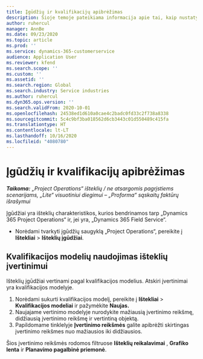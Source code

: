 ```yaml
---
title: Įgūdžių ir kvalifikacijų apibrėžimas
description: Šioje temoje pateikiama informacija apie tai, kaip nustatyti įgūdžių ir kvalifikacijos modelius ištekliams vertinti.
author: ruhercul
manager: AnnBe
ms.date: 09/23/2020
ms.topic: article
ms.prod: ''
ms.service: dynamics-365-customerservice
audience: Application User
ms.reviewer: kfend
ms.search.scope: ''
ms.custom: ''
ms.assetid: ''
ms.search.region: Global
ms.search.industry: Service industries
ms.author: ruhercul
ms.dyn365.ops.version: ''
ms.search.validFrom: 2020-10-01
ms.openlocfilehash: 24538ed1d610a0cae4c2badc0fd33c2f738a8338
ms.sourcegitcommit: 5c4c9bf3ba018562d6cb3443c01d550489c415fa
ms.translationtype: HT
ms.contentlocale: lt-LT
ms.lasthandoff: 10/16/2020
ms.locfileid: "4080780"
---
```

# <a name="define-skills-and-proficiencies"></a>Įgūdžių ir kvalifikacijų apibrėžimas

_**Taikoma:** „Project Operations“ išteklių / ne atsargomis pagrįstiems scenarijams, „Lite“ visuotiniui diegimui – „Proforma“ sąskaitų faktūrų išrašymui_

Įgūdžiai yra išteklių charakteristikos, kurios bendrinamos tarp „Dynamics 365 Project Operations“ ir, jei yra, „Dynamics 365 Field Service“. 

- Norėdami tvarkyti įgūdžių saugyklą „Project Operations“, pereikite į **Ištekliai** \> **Išteklių įgūdžiai**. 

## <a name="use-proficiency-models-to-rate-resources"></a>Kvalifikacijos modelių naudojimas išteklių įvertinimui

Išteklių įgūdžiai vertinami pagal kvalifikacijos modelius. Atskiri įvertinimai yra kvalifikacijos modelyje. 

1. Norėdami sukurti kvalifikacijos modelį, pereikite į **Ištekliai** \> **Kvalifikacijos modeliai** ir pažymėkite **Naujas.**
2. Naujajame vertinimo modelyje nurodykite mažiausią įvertinimo reikšmę, didžiausią įvertinimo reikšmę ir vertintiną objektą.
3. Papildomame tinklelyje **Įvertinimo reikšmės** galite apibrėžti skirtingas įvertinimo reikšmes nuo mažiausios iki didžiausios.


Šios įvertinimo reikšmės rodomos filtruose **Išteklių reikalavimai** , **Grafiko lenta** ir **Planavimo pagalbinė priemonė**.
